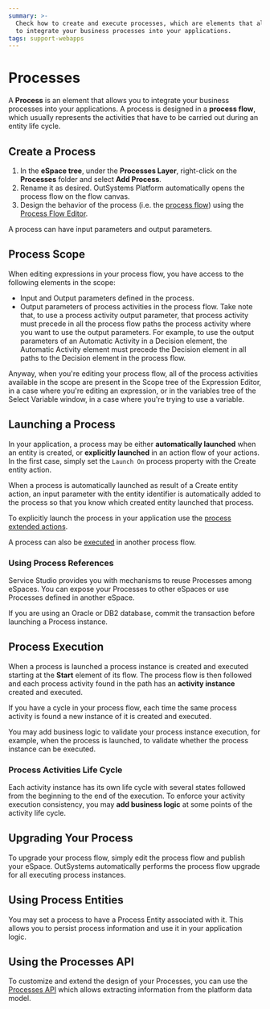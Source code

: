 ```yaml
---
summary: >-
  Check how to create and execute processes, which are elements that allow you
  to integrate your business processes into your applications.
tags: support-webapps
---
```


# Processes

A **Process** is an element that allows you to integrate your business processes into your applications. A process is designed in a **process flow**, which usually represents the activities that have to be carried out during an entity life cycle.

## Create a Process

1. In the **eSpace tree**, under the **Processes Layer**, right-click on the **Processes** folder and select **Add Process**.
2. Rename it as desired. OutSystems Platform automatically opens the process flow on the flow canvas.
3. Design the behavior of the process \(i.e. the [process flow](https://github.com/danielmarquespt/docs-product/tree/e7ea3f444d5129dab245c69ab72ae091554bc4fb/src/develop/processes/process-flow/intro.md%3E)\) using the [Process Flow Editor](https://github.com/danielmarquespt/docs-product/tree/e7ea3f444d5129dab245c69ab72ae091554bc4fb/src/develop/processes/process-flow/process-flow-editor.md%3E).

A process can have input parameters and output parameters.

## Process Scope

When editing expressions in your process flow, you have access to the following elements in the scope:

* Input and Output parameters defined in the process.
* Output parameters of process activities in the process flow. Take note that, to use a process activity output parameter, that process activity must precede in all the process flow paths the process activity where you want to use the output parameters. For example, to use the output parameters of an Automatic Activity in a Decision element, the Automatic Activity element must precede the Decision element in all paths to the Decision element in the process flow.

Anyway, when you're editing your process flow, all of the process activities available in the scope are present in the Scope tree of the Expression Editor, in a case where you're editing an expression, or in the variables tree of the Select Variable window, in a case where you're trying to use a variable.

## Launching a Process

In your application, a process may be either **automatically launched** when an entity is created, or **explicitly launched** in an action flow of your actions. In the first case, simply set the `Launch On` process property with the Create entity action.

When a process is automatically launched as result of a Create entity action, an input parameter with the entity identifier is automatically added to the process so that you know which created entity launched that process.

To explicitly launch the process in your application use the [process extended actions](actions-extended/intro.md).

A process can also be [executed](https://github.com/danielmarquespt/docs-product/tree/e7ea3f444d5129dab245c69ab72ae091554bc4fb/src/ref/lang/auto/Class.Execute%20Process.final.md%3E) in another process flow.

### Using Process References

Service Studio provides you with mechanisms to reuse Processes among eSpaces. You can expose your Processes to other eSpaces or use Processes defined in another eSpace.

If you are using an Oracle or DB2 database, commit the transaction before launching a Process instance.

## Process Execution

When a process is launched a process instance is created and executed starting at the **Start** element of its flow. The process flow is then followed and each process activity found in the path has an **activity instance** created and executed.

If you have a cycle in your process flow, each time the same process activity is found a new instance of it is created and executed.

You may add business logic to validate your process instance execution, for example, when the process is launched, to validate whether the process instance can be executed.

### Process Activities Life Cycle

Each activity instance has its own life cycle with several states followed from the beginning to the end of the execution. To enforce your activity execution consistency, you may **add business logic** at some points of the activity life cycle.

## Upgrading Your Process

To upgrade your process flow, simply edit the process flow and publish your eSpace. OutSystems automatically performs the process flow upgrade for all executing process instances.

## Using Process Entities

You may set a process to have a Process Entity associated with it. This allows you to persist process information and use it in your application logic.

## Using the Processes API

To customize and extend the design of your Processes, you can use the [Processes API](../../ref/apis/processes-api.md) which allows extracting information from the platform data model.

